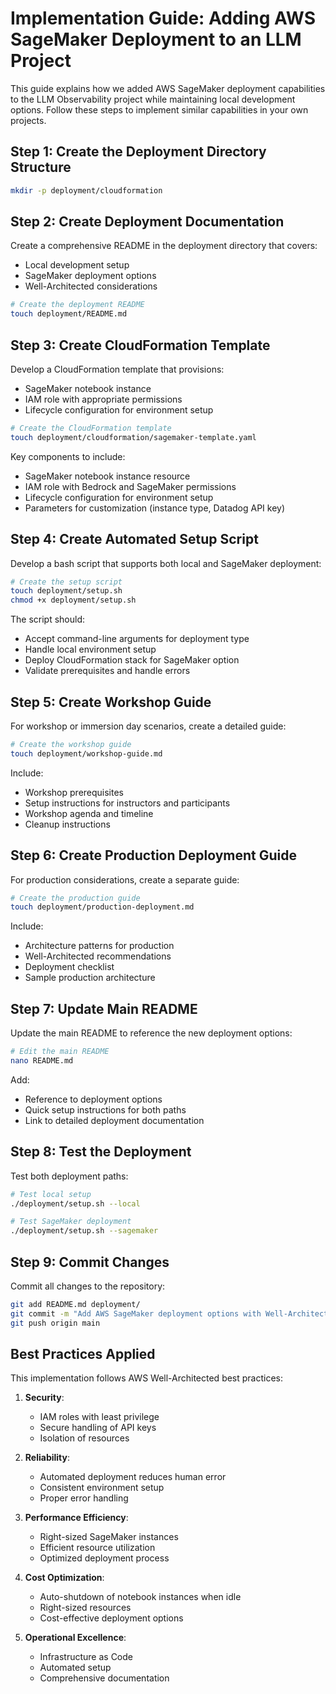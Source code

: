 # Implementation Guide: Adding AWS SageMaker Deployment to an LLM Project

This guide explains how we added AWS SageMaker deployment capabilities to the LLM Observability project while maintaining local development options. Follow these steps to implement similar capabilities in your own projects.

## Step 1: Create the Deployment Directory Structure

```bash
mkdir -p deployment/cloudformation
```

## Step 2: Create Deployment Documentation

Create a comprehensive README in the deployment directory that covers:
- Local development setup
- SageMaker deployment options
- Well-Architected considerations

```bash
# Create the deployment README
touch deployment/README.md
```

## Step 3: Create CloudFormation Template

Develop a CloudFormation template that provisions:
- SageMaker notebook instance
- IAM role with appropriate permissions
- Lifecycle configuration for environment setup

```bash
# Create the CloudFormation template
touch deployment/cloudformation/sagemaker-template.yaml
```

Key components to include:
- SageMaker notebook instance resource
- IAM role with Bedrock and SageMaker permissions
- Lifecycle configuration for environment setup
- Parameters for customization (instance type, Datadog API key)

## Step 4: Create Automated Setup Script

Develop a bash script that supports both local and SageMaker deployment:

```bash
# Create the setup script
touch deployment/setup.sh
chmod +x deployment/setup.sh
```

The script should:
- Accept command-line arguments for deployment type
- Handle local environment setup
- Deploy CloudFormation stack for SageMaker option
- Validate prerequisites and handle errors

## Step 5: Create Workshop Guide

For workshop or immersion day scenarios, create a detailed guide:

```bash
# Create the workshop guide
touch deployment/workshop-guide.md
```

Include:
- Workshop prerequisites
- Setup instructions for instructors and participants
- Workshop agenda and timeline
- Cleanup instructions

## Step 6: Create Production Deployment Guide

For production considerations, create a separate guide:

```bash
# Create the production guide
touch deployment/production-deployment.md
```

Include:
- Architecture patterns for production
- Well-Architected recommendations
- Deployment checklist
- Sample production architecture

## Step 7: Update Main README

Update the main README to reference the new deployment options:

```bash
# Edit the main README
nano README.md
```

Add:
- Reference to deployment options
- Quick setup instructions for both paths
- Link to detailed deployment documentation

## Step 8: Test the Deployment

Test both deployment paths:

```bash
# Test local setup
./deployment/setup.sh --local

# Test SageMaker deployment
./deployment/setup.sh --sagemaker
```

## Step 9: Commit Changes

Commit all changes to the repository:

```bash
git add README.md deployment/
git commit -m "Add AWS SageMaker deployment options with Well-Architected best practices"
git push origin main
```

## Best Practices Applied

This implementation follows AWS Well-Architected best practices:

1. **Security**:
   - IAM roles with least privilege
   - Secure handling of API keys
   - Isolation of resources

2. **Reliability**:
   - Automated deployment reduces human error
   - Consistent environment setup
   - Proper error handling

3. **Performance Efficiency**:
   - Right-sized SageMaker instances
   - Efficient resource utilization
   - Optimized deployment process

4. **Cost Optimization**:
   - Auto-shutdown of notebook instances when idle
   - Right-sized resources
   - Cost-effective deployment options

5. **Operational Excellence**:
   - Infrastructure as Code
   - Automated setup
   - Comprehensive documentation
